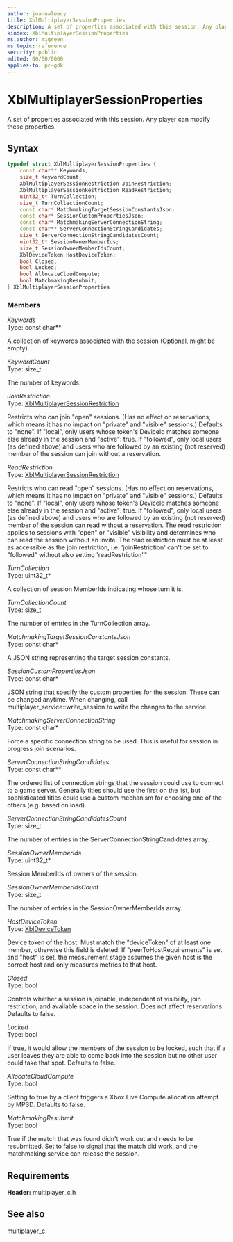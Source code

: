 ```yaml
---
author: joannaleecy
title: XblMultiplayerSessionProperties
description: A set of properties associated with this session. Any player can modify these properties.
kindex: XblMultiplayerSessionProperties
ms.author: migreen
ms.topic: reference
security: public
edited: 00/00/0000
applies-to: pc-gdk
---
```


# XblMultiplayerSessionProperties  

A set of properties associated with this session. Any player can modify these properties.  

## Syntax  
  
```cpp
typedef struct XblMultiplayerSessionProperties {  
    const char** Keywords;  
    size_t KeywordCount;  
    XblMultiplayerSessionRestriction JoinRestriction;  
    XblMultiplayerSessionRestriction ReadRestriction;  
    uint32_t* TurnCollection;  
    size_t TurnCollectionCount;  
    const char* MatchmakingTargetSessionConstantsJson;  
    const char* SessionCustomPropertiesJson;  
    const char* MatchmakingServerConnectionString;  
    const char** ServerConnectionStringCandidates;  
    size_t ServerConnectionStringCandidatesCount;  
    uint32_t* SessionOwnerMemberIds;  
    size_t SessionOwnerMemberIdsCount;  
    XblDeviceToken HostDeviceToken;  
    bool Closed;  
    bool Locked;  
    bool AllocateCloudCompute;  
    bool MatchmakingResubmit;  
} XblMultiplayerSessionProperties  
```
  
### Members  
  
*Keywords*  
Type: const char**  
  
A collection of keywords associated with the session (Optional, might be empty).
  
*KeywordCount*  
Type: size_t  
  
The number of keywords.
  
*JoinRestriction*  
Type: [XblMultiplayerSessionRestriction](../enums/xblmultiplayersessionrestriction.md)  
  
Restricts who can join "open" sessions. (Has no effect on reservations, which means it has no impact on "private" and "visible" sessions.) Defaults to "none". If "local", only users whose token's DeviceId matches someone else already in the session and "active": true. If "followed", only local users (as defined above) and users who are followed by an existing (not reserved) member of the session can join without a reservation.
  
*ReadRestriction*  
Type: [XblMultiplayerSessionRestriction](../enums/xblmultiplayersessionrestriction.md)  
  
Restricts who can read "open" sessions. (Has no effect on reservations, which means it has no impact on "private" and "visible" sessions.) Defaults to "none". If "local", only users whose token's DeviceId matches someone else already in the session and "active": true. If "followed", only local users (as defined above) and users who are followed by an existing (not reserved) member of the session can read without a reservation. The read restriction applies to sessions with "open" or "visible" visibility and determines who can read the session without an invite. The read restriction must be at least as accessible as the join restriction, i.e. 'joinRestriction' can't be set to "followed" without also setting 'readRestriction'."
  
*TurnCollection*  
Type: uint32_t*  
  
A collection of session MemberIds indicating whose turn it is.
  
*TurnCollectionCount*  
Type: size_t  
  
The number of entries in the TurnCollection array.
  
*MatchmakingTargetSessionConstantsJson*  
Type: const char*  
  
A JSON string representing the target session constants.
  
*SessionCustomPropertiesJson*  
Type: const char*  
  
JSON string that specify the custom properties for the session. These can be changed anytime. When changing, call multiplayer_service::write_session to write the changes to the service.
  
*MatchmakingServerConnectionString*  
Type: const char*  
  
Force a specific connection string to be used. This is useful for session in progress join scenarios.
  
*ServerConnectionStringCandidates*  
Type: const char**  
  
The ordered list of connection strings that the session could use to connect to a game server. Generally titles should use the first on the list, but sophisticated titles could use a custom mechanism for choosing one of the others (e.g. based on load).
  
*ServerConnectionStringCandidatesCount*  
Type: size_t  
  
The number of entries in the ServerConnectionStringCandidates array.
  
*SessionOwnerMemberIds*  
Type: uint32_t*  
  
Session MemberIds of owners of the session.
  
*SessionOwnerMemberIdsCount*  
Type: size_t  
  
The number of entries in the SessionOwnerMemberIds array.
  
*HostDeviceToken*  
Type: [XblDeviceToken](xbldevicetoken.md)  
  
Device token of the host. Must match the "deviceToken" of at least one member, otherwise this field is deleted. If "peerToHostRequirements" is set and "host" is set, the measurement stage assumes the given host is the correct host and only measures metrics to that host.
  
*Closed*  
Type: bool  
  
Controls whether a session is joinable, independent of visibility, join restriction, and available space in the session. Does not affect reservations. Defaults to false.
  
*Locked*  
Type: bool  
  
If true, it would allow the members of the session to be locked, such that if a user leaves they are able to come back into the session but no other user could take that spot. Defaults to false.
  
*AllocateCloudCompute*  
Type: bool  
  
Setting to true by a client triggers a Xbox Live Compute allocation attempt by MPSD. Defaults to false.
  
*MatchmakingResubmit*  
Type: bool  
  
True if the match that was found didn't work out and needs to be resubmitted. Set to false to signal that the match did work, and the matchmaking service can release the session.
  
## Requirements  
  
**Header:** multiplayer_c.h
  
## See also  
[multiplayer_c](../multiplayer_c_members.md)  
  
  